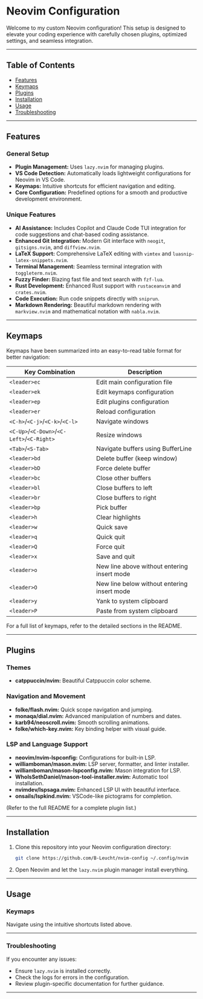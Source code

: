 # Neovim Configuration

Welcome to my custom Neovim configuration! This setup is designed to elevate your coding experience with carefully chosen plugins, optimized settings, and seamless integration.

---

## Table of Contents
- [Features](#features)
- [Keymaps](#keymaps)
- [Plugins](#plugins)
- [Installation](#installation)
- [Usage](#usage)
- [Troubleshooting](#troubleshooting)

---

## Features

### General Setup

- **Plugin Management:** Uses `lazy.nvim` for managing plugins.
- **VS Code Detection:** Automatically loads lightweight configurations for Neovim in VS Code.
- **Keymaps:** Intuitive shortcuts for efficient navigation and editing.
- **Core Configuration:** Predefined options for a smooth and productive development environment.

### Unique Features

- **AI Assistance:** Includes Copilot and Claude Code TUI integration for code suggestions and chat-based coding assistance.
- **Enhanced Git Integration:** Modern Git interface with `neogit`, `gitsigns.nvim`, and `diffview.nvim`.
- **LaTeX Support:** Comprehensive LaTeX editing with `vimtex` and `luasnip-latex-snippets.nvim`.
- **Terminal Management:** Seamless terminal integration with `toggleterm.nvim`.
- **Fuzzy Finder:** Blazing fast file and text search with `fzf-lua`.
- **Rust Development:** Enhanced Rust support with `rustaceanvim` and `crates.nvim`.
- **Code Execution:** Run code snippets directly with `sniprun`.
- **Markdown Rendering:** Beautiful markdown rendering with `markview.nvim` and mathematical notation with `nabla.nvim`.

---

## Keymaps

Keymaps have been summarized into an easy-to-read table format for better navigation:

| Key Combination           | Description                                    |
|---------------------------|------------------------------------------------|
| `<leader>ec`              | Edit main configuration file                  |
| `<leader>ek`              | Edit keymaps configuration                    |
| `<leader>ep`              | Edit plugins configuration                    |
| `<leader>er`              | Reload configuration                          |
| `<C-h>`/`<C-j>`/`<C-k>`/`<C-l>` | Navigate windows                             |
| `<C-Up>`/`<C-Down>`/`<C-Left>`/`<C-Right>` | Resize windows                   |
| `<Tab>`/`<S-Tab>`         | Navigate buffers using BufferLine             |
| `<leader>bd`              | Delete buffer (keep window)                   |
| `<leader>bD`              | Force delete buffer                           |
| `<leader>bc`              | Close other buffers                           |
| `<leader>bl`              | Close buffers to left                         |
| `<leader>br`              | Close buffers to right                        |
| `<leader>bp`              | Pick buffer                                   |
| `<leader>h`               | Clear highlights                              |
| `<leader>w`               | Quick save                                    |
| `<leader>q`               | Quick quit                                    |
| `<leader>Q`               | Force quit                                    |
| `<leader>x`               | Save and quit                                 |
| `<leader>o`               | New line above without entering insert mode   |
| `<leader>O`               | New line below without entering insert mode   |
| `<leader>y`               | Yank to system clipboard                      |
| `<leader>P`               | Paste from system clipboard                   |

For a full list of keymaps, refer to the detailed sections in the README.

---

## Plugins

### Themes
- **catppuccin/nvim:** Beautiful Catppuccin color scheme.

### Navigation and Movement
- **folke/flash.nvim:** Quick scope navigation and jumping.
- **monaqa/dial.nvim:** Advanced manipulation of numbers and dates.
- **karb94/neoscroll.nvim:** Smooth scrolling animations.
- **folke/which-key.nvim:** Key binding helper with visual guide.

### LSP and Language Support
- **neovim/nvim-lspconfig:** Configurations for built-in LSP.
- **williamboman/mason.nvim:** LSP server, formatter, and linter installer.
- **williamboman/mason-lspconfig.nvim:** Mason integration for LSP.
- **WhoIsSethDaniel/mason-tool-installer.nvim:** Automatic tool installation.
- **nvimdev/lspsaga.nvim:** Enhanced LSP UI with beautiful interface.
- **onsails/lspkind.nvim:** VSCode-like pictograms for completion.

(Refer to the full README for a complete plugin list.)

---

## Installation

1. Clone this repository into your Neovim configuration directory:

   ```bash
   git clone https://github.com/B-Leucht/nvim-config ~/.config/nvim
   ```

2. Open Neovim and let the `lazy.nvim` plugin manager install everything.

---

## Usage

### Keymaps

Navigate using the intuitive shortcuts listed above.

---

### Troubleshooting

If you encounter any issues:

- Ensure `lazy.nvim` is installed correctly.
- Check the logs for errors in the configuration.
- Review plugin-specific documentation for further guidance.

---